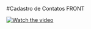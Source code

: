 

#Cadastro de Contatos FRONT

[![Watch the video](https://img.youtube.com/vi/7BKBVoXZcsk/maxresdefault.jpg)](https://youtu.be/7BKBVoXZcsk)
